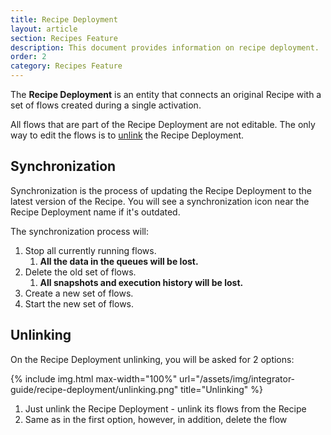 ```yaml
---
title: Recipe Deployment
layout: article
section: Recipes Feature
description: This document provides information on recipe deployment.
order: 2
category: Recipes Feature
---
```


The **Recipe Deployment** is an entity that connects an original Recipe with a set of flows created during a single activation.

All flows that are part of the Recipe Deployment are not editable. The only way to edit the flows is to [unlink](#unlinking) the Recipe Deployment.

## Synchronization

Synchronization is the process of updating the Recipe Deployment to the latest version of the Recipe. You will see a synchronization icon near the Recipe Deployment name if it's outdated.

The synchronization process will:

1. Stop all currently running flows.
    1. **All the data in the queues will be lost.**
2. Delete the old set of flows.
    1. **All snapshots and execution history will be lost.**
3. Create a new set of flows.
4. Start the new set of flows.

## Unlinking

On the Recipe Deployment unlinking, you will be asked for 2 options:

{% include img.html max-width="100%" url="/assets/img/integrator-guide/recipe-deployment/unlinking.png" title="Unlinking" %}

1. Just unlink the Recipe Deployment - unlink its flows from the Recipe
2. Same as in the first option, however, in addition, delete the flow
